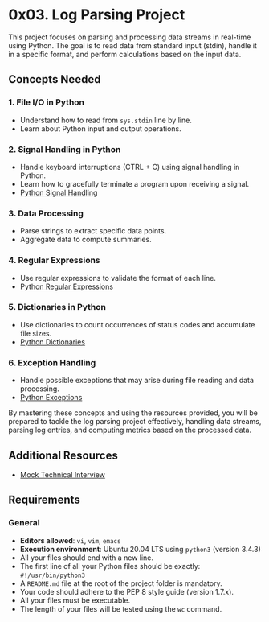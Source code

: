 # 0x03. Log Parsing Project

This project focuses on parsing and processing data streams in real-time using Python. The goal is to read data from standard input (stdin), handle it in a specific format, and perform calculations based on the input data.

## Concepts Needed

### 1. File I/O in Python
- Understand how to read from `sys.stdin` line by line.
- Learn about Python input and output operations.

### 2. Signal Handling in Python
- Handle keyboard interruptions (CTRL + C) using signal handling in Python.
- Learn how to gracefully terminate a program upon receiving a signal.
- [Python Signal Handling](https://docs.python.org/3/library/signal.html)

### 3. Data Processing
- Parse strings to extract specific data points.
- Aggregate data to compute summaries.

### 4. Regular Expressions
- Use regular expressions to validate the format of each line.
- [Python Regular Expressions](https://docs.python.org/3/library/re.html)

### 5. Dictionaries in Python
- Use dictionaries to count occurrences of status codes and accumulate file sizes.
- [Python Dictionaries](https://docs.python.org/3/tutorial/datastructures.html#dictionaries)

### 6. Exception Handling
- Handle possible exceptions that may arise during file reading and data processing.
- [Python Exceptions](https://docs.python.org/3/tutorial/errors.html)

By mastering these concepts and using the resources provided, you will be prepared to tackle the log parsing project effectively, handling data streams, parsing log entries, and computing metrics based on the processed data.

## Additional Resources
- [Mock Technical Interview](#)

## Requirements

### General
- **Editors allowed**: `vi`, `vim`, `emacs`
- **Execution environment**: Ubuntu 20.04 LTS using `python3` (version 3.4.3)
- All your files should end with a new line.
- The first line of all your Python files should be exactly: `#!/usr/bin/python3`
- A `README.md` file at the root of the project folder is mandatory.
- Your code should adhere to the PEP 8 style guide (version 1.7.x).
- All your files must be executable.
- The length of your files will be tested using the `wc` command.
